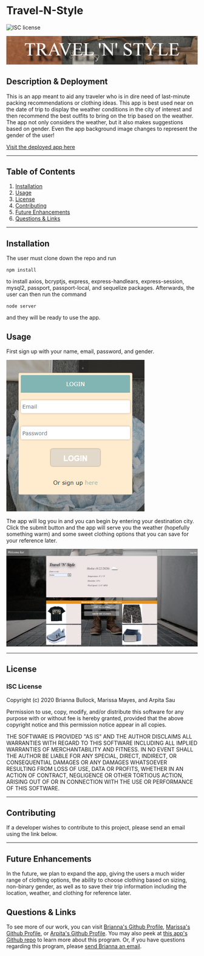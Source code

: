 # Travel-N-Style
![ISC license](https://img.shields.io/badge/License-ISC-blue.svg) 

![Travel N Style App Image](public/assets/images/city/title.PNG)

## Description & Deployment
This is an app meant to aid any traveler who is in dire need of last-minute packing recommendations or clothing ideas. This app is best used near on the date of trip to display the weather conditions in the city of interest and then recommend the best outfits to bring on the trip based on the weather. The app not only considers the weather, but it also makes suggestions based on gender. Even the app background image changes to represent the gender of the user!

[Visit the deployed app here](https://evening-oasis-14753.herokuapp.com/)

---

## Table of Contents
1. [Installation](#Installation)
2. [Usage](#Usage)
3. [License](#license)
4. [Contributing](#Contributing)
5. [Future Enhancements](#Future-enhancements)
6. [Questions & Links](#Questions-&-links)
---

## Installation
The user must clone down the repo and run 
```
npm install
```
to install axios, bcryptjs, express, express-handlears, express-session, mysql2, passport, passport-local, and sequelize packages. Afterwards, the user can then run the command 
``` 
node server 
```
and they will be ready to use the app.

## Usage
First sign up with your name, email, password, and gender.  

![App Sign Up Image](public/assets/images/city/signuppic.PNG)

The app will log you in and you can begin by entering your destination city. Click the submit button and the app will serve you the weather (hopefully something warm) and some sweet clothing options that you can save for your reference later.

![Full App Interface Image](public/assets/images/city/fullapp.PNG)

---

## License
### ISC License
Copyright (c) 2020 Brianna Bullock, Marissa Mayes, and Arpita Sau

Permission to use, copy, modify, and/or distribute this software for any purpose with or without fee is hereby granted, provided that the above copyright notice and this permission notice appear in all copies.

THE SOFTWARE IS PROVIDED "AS IS" AND THE AUTHOR DISCLAIMS ALL WARRANTIES WITH REGARD TO THIS SOFTWARE INCLUDING ALL IMPLIED WARRANTIES OF MERCHANTABILITY AND FITNESS. IN NO EVENT SHALL THE AUTHOR BE LIABLE FOR ANY SPECIAL, DIRECT, INDIRECT, OR CONSEQUENTIAL DAMAGES OR ANY DAMAGES WHATSOEVER RESULTING FROM LOSS OF USE, DATA OR PROFITS, WHETHER IN AN ACTION OF CONTRACT, NEGLIGENCE OR OTHER TORTIOUS ACTION, ARISING OUT OF OR IN CONNECTION WITH THE USE OR PERFORMANCE OF THIS SOFTWARE. 

---
## Contributing
If a developer wishes to contribute to this project, please send an email using the link below.

---

## Future Enhancements
In the future, we plan to expand the app, giving the users a much wider range of clothing options, the ability to choose clothing based on sizing, non-binary gender, as well as to save their trip information including the location, weather, and clothing for reference later. 

## Questions & Links

To see more of our work, you can visit [Brianna's Github Profile](https://www.github.com/kairora), [Marissa's Github Profile](https://github.com/Marissa-Mayes), or [Arpita's Github Profile](https://github.com/arpitasau).  You may also peek at [this app's Github repo](https://github.com/kairora/travel-n-style) to learn more about this program.
Or, if you have questions regarding this program, please [send Brianna an email](mailto:brianna.bullock16@gmail.com). 